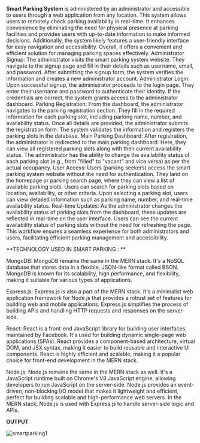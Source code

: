 **Smart Parking System** is administered by an administrator and accessible to users through a web application from any location. This system allows users to remotely check parking availability in real-time. It enhances convenience by eliminating the need for physical presence at parking facilities and provides users with up-to-date information to make informed decisions. Additionally, the system likely features a user-friendly interface for easy navigation and accessibility. Overall, it offers a convenient and efficient solution for managing parking spaces effectively.
Administrator Signup: The administrator visits the smart parking system website. They navigate to the signup page and fill in their details such as username, email, and password. After submitting the signup form, the system verifies the information and creates a new administrator account. Administrator Login: Upon successful signup, the administrator proceeds to the login page. They enter their username and password to authenticate their identity. If the credentials are correct, the system grants access to the administrator dashboard. 
Parking Registration: From the dashboard, the administrator navigates to the parking registration section. They fill in the required information for each parking slot, including parking name, number, and availability status. Once all details are provided, the administrator submits the registration form. The system validates the information and registers the parking slots in the database. 
Main Parking Dashboard: After registration, the administrator is redirected to the main parking dashboard. Here, they can view all registered parking slots along with their current availability status. The administrator has the ability to change the availability status of each parking slot (e.g., from "filled" to "vacant" and vice versa) as per the actual occupancy. 
User Access: Users (parking seekers) access the smart parking system website without the need for authentication. They land on the homepage or parking search page, where they can view a list of available parking slots. Users can search for parking slots based on location, availability, or other criteria. Upon selecting a parking slot, users can view detailed information such as parking name, number, and real-time availability status. 
Real-time Updates: As the administrator changes the availability status of parking slots from the dashboard, these updates are reflected in real-time on the user interface. Users can see the current availability status of parking slots without the need for refreshing the page. This workflow ensures a seamless experience for both administrators and users, facilitating efficient parking management and accessibility.

**TECHNOLOGY USED IN SMART PARKING : **

MongoDB: MongoDB remains the same in the MERN stack. It's a NoSQL database that stores data in a flexible, JSON-like format called BSON. MongoDB is known for its scalability, high performance, and flexibility, making it suitable for various types of applications.

Express.js: Express.js is also a part of the MERN stack. It's a minimalist web application framework for Node.js that provides a robust set of features for building web and mobile applications. Express.js simplifies the process of building APIs and handling HTTP requests and responses on the server-side.

React: React is a front-end JavaScript library for building user interfaces, maintained by Facebook. It's used for building dynamic single-page web applications (SPAs). React provides a component-based architecture, virtual DOM, and JSX syntax, making it easier to build reusable and interactive UI components. React is highly efficient and scalable, making it a popular choice for front-end development in the MERN stack.

Node.js: Node.js remains the same in the MERN stack as well. It's a JavaScript runtime built on Chrome's V8 JavaScript engine, allowing developers to run JavaScript on the server-side. Node.js provides an event-driven, non-blocking I/O model that makes it lightweight and efficient, perfect for building scalable and high-performance web servers. In the MERN stack, Node.js is used with Express.js to handle server-side logic and APIs.

**OUTPUT**

![smartparking1](https://github.com/Umbarkaranand/Smart-Parking-System/assets/142328399/0a9583d4-2d0a-4045-8165-d44823fff56e)

